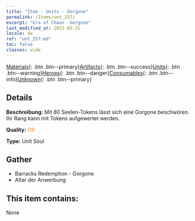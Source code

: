 ```yaml
---
title: "Item - Units - Gorgone"
permalink: /Items/unt_257/
excerpt: "Era of Chaos  Gorgone"
last_modified_at: 2021-03-31
locale: de
ref: "unt_257.md"
toc: false
classes: wide
---
```

 [Materials](/de/Items/){: .btn .btn--primary}[Artifacts](/de/Items/Artifacts/){: .btn .btn--success}[Units](/de/Items/Units/){: .btn .btn--warning}[Heroes](/de/Items/Heroes/){: .btn .btn--danger}[Consumables](/de/Items/Consumables/){: .btn .btn--info}[Unknown](/de/Items/Unknown/){: .btn .btn--primary}

## Details
 **Beschreibung:** Mit 80 Seelen-Tokens lässt sich eine Gorgone beschwören. Ihr Rang kann mit Tokens aufgewertet werden.

 **Quality:** <span style="color: #FF8C00">OK</span>

 **Type:** Unit Soul

## Gather

*    Barracks Redemption - Gorgone 
*    Altar der Anwerbung 

## This item contains:

  None

